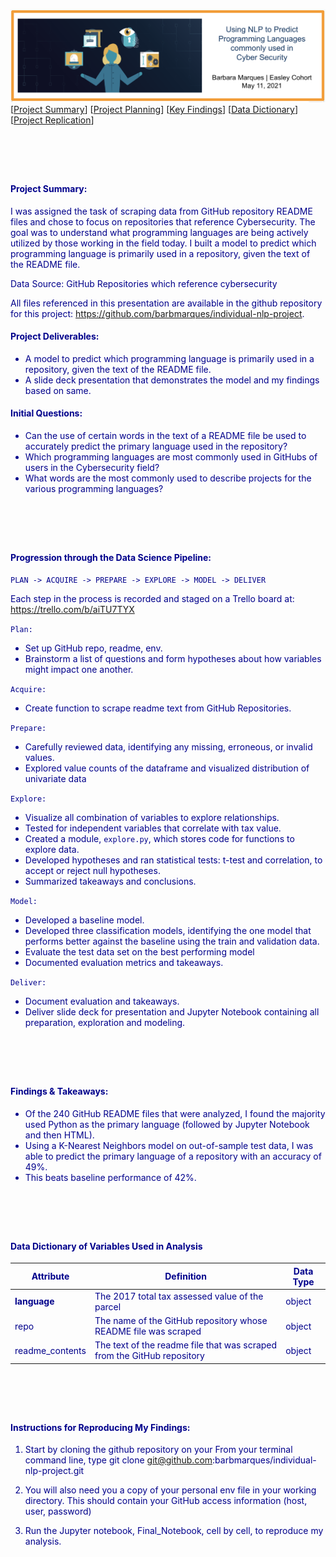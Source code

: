 <a name="top"></a>![Natural Language Processing](https://github.com/barbmarques/individual-nlp-project/blob/main/nlpbanner.png?raw=true)
<a id='navigation'></a>
[[Project Summary](#project-summary)]
[[Project Planning](#pipeline)]
[[Key Findings](#key-findings)]
[[Data Dictionary](#data-dictionary)]
[[Project Replication](#replication)]
<a name="project-summary"></a><h1><img src=""/></h1>

#### <font color = 'darkblue'>Project Summary:

I was assigned the task of scraping data from GitHub repository README files and chose to focus on repositories that reference Cybersecurity. The goal was to understand what programming languages are being actively utilized by those working in the field today. I built a model to predict which programming language is primarily used in a repository, given the text of the README file.

Data Source: GitHub Repositories which reference cybersecurity

All files referenced in this presentation are available in the github repository for this project:   https://github.com/barbmarques/individual-nlp-project.

#### <font color = 'darkblue'>Project Deliverables:
- A model to predict which programming language is primarily used in a repository, given the text of the README file.
- A slide deck presentation that demonstrates the model and my findings based on same.

#### <font color = 'darkblue'>Initial Questions: 
- Can the use of certain words in the text of a README file be used to accurately predict the primary language used in the repository?
- Which programming languages are most commonly used in GitHubs of users in the Cybersecurity field?
- What words are the most commonly used to describe projects for the various programming languages?

<a name="pipeline"></a><h1><img src=""/></h1>
#### <font color = 'darkblue'>Progression through the Data Science Pipeline: 
``` PLAN -> ACQUIRE -> PREPARE -> EXPLORE -> MODEL -> DELIVER ```

Each step in the process is recorded and staged on a Trello board at: https://trello.com/b/aiTU7TYX

```Plan:```
- Set up GitHub repo, readme, env.
- Brainstorm a list of questions and form hypotheses about how variables might impact one another. 

```Acquire:```
- Create function to scrape readme text from GitHub Repositories.

```Prepare:```
- Carefully reviewed data, identifying any missing, erroneous, or invalid values. 
- Explored value counts of the dataframe and visualized distribution of univariate data 

```Explore:```
- Visualize all combination of variables to explore relationships.
- Tested for independent variables that correlate with tax value.
- Created a module, ```explore.py```, which stores code for functions to explore data.
- Developed hypotheses and ran statistical tests: t-test and correlation, to accept or reject null hypotheses.
- Summarized takeaways and conclusions.

```Model:``` 
- Developed a baseline model.
- Developed three classification models, identifying the one model that performs better against the baseline using the train and validation data.
- Evaluate the test data set on the best performing model
- Documented evaluation metrics and takeaways.

```Deliver:```
- Document evaluation and takeaways.
- Deliver slide deck for presentation and Jupyter Notebook containing all preparation, exploration and modeling.
     
<a name="Findings & Takeaways"></a><h1><img src=""/></h1>
#### <font color = 'darkblue'>Findings & Takeaways:

- Of the 240 GitHub README files that were analyzed, I found the majority used Python as the primary language (followed by Jupyter Notebook and then HTML). 
- Using a K-Nearest Neighbors model on out-of-sample test data, I was able to predict the primary language of a repository with an accuracy of 49%.
- This beats baseline performance of 42%.

<a name="data-dictionary"></a><h1><img src=""/></h1>
#### <font color = 'darkblue'>Data Dictionary of Variables Used in Analysis

| Attribute | Definition | Data Type |
| ----- | ----- | ----- |
| **language**| The 2017 total tax assessed value of the parcel | object|
|repo| The name of the GitHub repository whose README file was scraped | object |
|readme_contents| The text of the readme file that was scraped from the GitHub repository| object |

<a name="replication"></a><h1><img src=""/></h1>
#### <font color = 'darkblue'>Instructions for Reproducing My Findings:

1.  Start by cloning the github repository on your From your terminal command line, type git clone git@github.com:barbmarques/individual-nlp-project.git

2.  You will also need you a copy of your personal env file in your working directory. This should contain your GitHub access information (host, user, password) 

3. Run the Jupyter notebook, Final_Notebook, cell by cell, to reproduce my analysis.